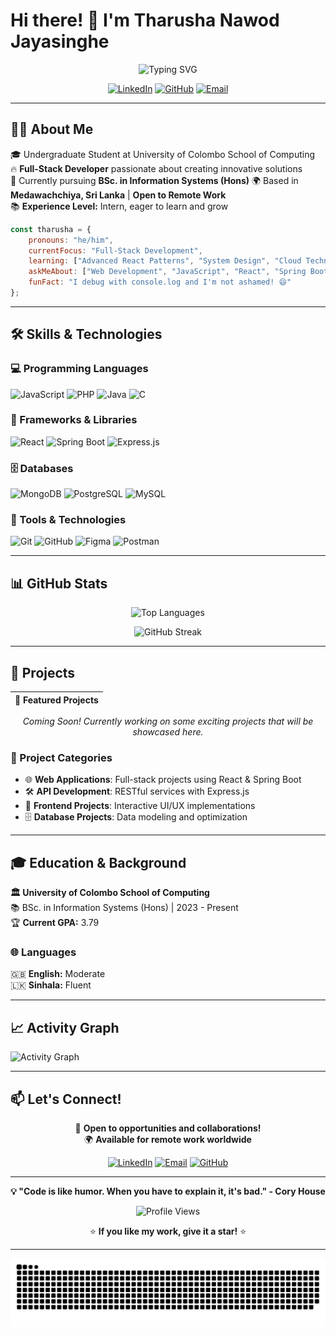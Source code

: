 # Hi there! 👋 I'm Tharusha Nawod Jayasinghe

<div align="center">
  
![Typing SVG](https://readme-typing-svg.herokuapp.com?font=Fira+Code&size=30&pause=1000&color=36BCF7&center=true&vCenter=true&width=500&lines=Full-Stack+Developer+%F0%9F%9A%80;Student+at+UCSC+%F0%9F%8E%93;Open+to+Remote+Work+%F0%9F%8C%8D;Building+Amazing+Things+%E2%9C%A8)

</div>

<div align="center">
  
[![LinkedIn](https://img.shields.io/badge/LinkedIn-0077B5?style=for-the-badge&logo=linkedin&logoColor=white)](https://www.linkedin.com/in/tharusha-nawod-jayasinghe-269576249)
[![GitHub](https://img.shields.io/badge/GitHub-100000?style=for-the-badge&logo=github&logoColor=white)](https://github.com/tharushanawod)
[![Email](https://img.shields.io/badge/Email-D14836?style=for-the-badge&logo=gmail&logoColor=white)](mailto:tharushanawod777@gmail.com)

</div>

---

## 👨‍💻 About Me

🎓 Undergraduate Student at University of Colombo School of Computing  
🔥 **Full-Stack Developer** passionate about creating innovative solutions  
🌟 Currently pursuing **BSc. in Information Systems (Hons)**
🌍 Based in **Medawachchiya, Sri Lanka** | **Open to Remote Work**  
📚 **Experience Level:** Intern, eager to learn and grow  

```javascript
const tharusha = {
    pronouns: "he/him",
    currentFocus: "Full-Stack Development",
    learning: ["Advanced React Patterns", "System Design", "Cloud Technologies"],
    askMeAbout: ["Web Development", "JavaScript", "React", "Spring Boot"],
    funFact: "I debug with console.log and I'm not ashamed! 😄"
};
```

---

## 🛠️ Skills & Technologies

### 💻 Programming Languages
![JavaScript](https://img.shields.io/badge/JavaScript-F7DF1E?style=for-the-badge&logo=javascript&logoColor=black)
![PHP](https://img.shields.io/badge/PHP-777BB4?style=for-the-badge&logo=php&logoColor=white)
![Java](https://img.shields.io/badge/Java-ED8B00?style=for-the-badge&logo=java&logoColor=white)
![C](https://img.shields.io/badge/C-00599C?style=for-the-badge&logo=c&logoColor=white)

### 🚀 Frameworks & Libraries
![React](https://img.shields.io/badge/React-20232A?style=for-the-badge&logo=react&logoColor=61DAFB)
![Spring Boot](https://img.shields.io/badge/Spring_Boot-6DB33F?style=for-the-badge&logo=spring-boot&logoColor=white)
![Express.js](https://img.shields.io/badge/Express.js-404D59?style=for-the-badge&logo=express&logoColor=white)

### 🗄️ Databases
![MongoDB](https://img.shields.io/badge/MongoDB-4EA94B?style=for-the-badge&logo=mongodb&logoColor=white)
![PostgreSQL](https://img.shields.io/badge/PostgreSQL-316192?style=for-the-badge&logo=postgresql&logoColor=white)
![MySQL](https://img.shields.io/badge/MySQL-005C84?style=for-the-badge&logo=mysql&logoColor=white)

### 🔧 Tools & Technologies
![Git](https://img.shields.io/badge/Git-F05032?style=for-the-badge&logo=git&logoColor=white)
![GitHub](https://img.shields.io/badge/GitHub-100000?style=for-the-badge&logo=github&logoColor=white)
![Figma](https://img.shields.io/badge/Figma-F24E1E?style=for-the-badge&logo=figma&logoColor=white)
![Postman](https://img.shields.io/badge/Postman-FF6C37?style=for-the-badge&logo=postman&logoColor=white)

---

## 📊 GitHub Stats

<div align="center">





![Top Languages](https://github-readme-stats.vercel.app/api/top-langs/?username=tharushanawod&layout=compact&theme=tokyonight&hide_border=true)

</div>

<div align="center">

![GitHub Streak](https://github-readme-streak-stats.herokuapp.com/?user=tharushanawod&theme=tokyonight&hide_border=true)

</div>

---

## 🚀 Projects

<div align="center">

| 🎯 **Featured Projects** |
|:------------------------:|

*Coming Soon! Currently working on some exciting projects that will be showcased here.*

</div>

### 🔗 Project Categories
- 🌐 **Web Applications**: Full-stack projects using React & Spring Boot
- 🛠️ **API Development**: RESTful services with Express.js
- 📱 **Frontend Projects**: Interactive UI/UX implementations
- 🗄️ **Database Projects**: Data modeling and optimization

---

## 🎓 Education & Background

**🏛️ University of Colombo School of Computing**  
📚 BSc. in Information Systems (Hons) | 2023 - Present  
🏆 **Current GPA:** 3.79  

### 🌐 Languages
🇬🇧 **English:** Moderate  
🇱🇰 **Sinhala:** Fluent  

---

## 📈 Activity Graph

![Activity Graph](https://github-readme-activity-graph.vercel.app/graph?username=tharushanawod&theme=tokyo-night&hide_border=true)

---

## 📫 Let's Connect!

<div align="center">

💼 **Open to opportunities and collaborations!**  
🌍 **Available for remote work worldwide**  

[![LinkedIn](https://img.shields.io/badge/Connect_on_LinkedIn-0077B5?style=for-the-badge&logo=linkedin&logoColor=white)](https://www.linkedin.com/in/tharusha-nawod-jayasinghe-269576249)
[![Email](https://img.shields.io/badge/Send_Email-D14836?style=for-the-badge&logo=gmail&logoColor=white)](mailto:tharushanawod777@gmail.com)
[![GitHub](https://img.shields.io/badge/Follow_on_GitHub-100000?style=for-the-badge&logo=github&logoColor=white)](https://github.com/tharushanawod)

</div>

---

<div align="center">

**💡 "Code is like humor. When you have to explain it, it's bad." - Cory House**

![Profile Views](https://komarev.com/ghpvc/?username=tharushanawod&color=blue&style=flat-square&label=Profile+Views)

⭐ **If you like my work, give it a star!** ⭐

</div>

---

<div align="center">
  <img src="https://raw.githubusercontent.com/platane/snk/output/github-contribution-grid-snake-dark.svg" alt="Snake animation" />
</div>
